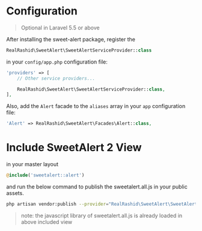 # Configuration

> Optional in Laravel 5.5 or above

After installing the sweet-alert package, register the

```php
RealRashid\SweetAlert\SweetAlertServiceProvider::class
```
in your `config/app.php` configuration file:

```php
'providers' => [
    // Other service providers...

    RealRashid\SweetAlert\SweetAlertServiceProvider::class,
],
```

Also, add the `Alert` facade to the `aliases` array in your `app` configuration file:

```php
'Alert' => RealRashid\SweetAlert\Facades\Alert::class,
```

# Include SweetAlert 2 View

in your master layout

```php
@include('sweetalert::alert')
```

and run the below command to publish the sweetalert.all.js in your public assets.

```bash
php artisan vendor:publish --provider="RealRashid\SweetAlert\SweetAlertServiceProvider"
```

> note: the javascript library of sweetalert.all.js is already loaded in above included view

